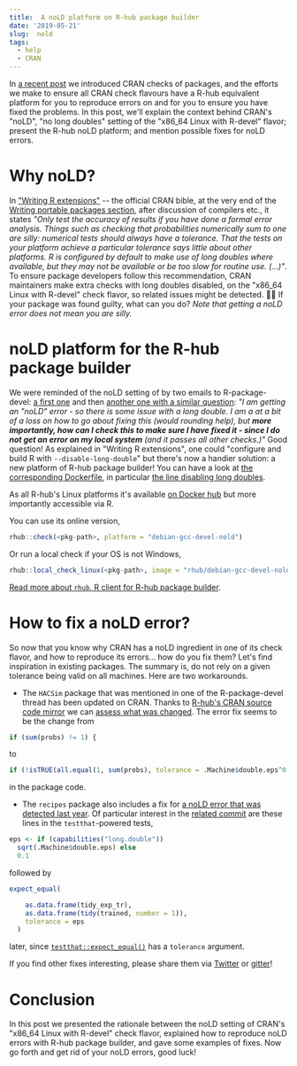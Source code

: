```yaml
---
title:  A noLD platform on R-hub package builder
date: '2019-05-21'
slug:  nold
tags:
  - help
  - CRAN
---
```


In [a recent post](/2019/04/25/r-devel-linux-x86-64-debian-clang/) we introduced CRAN checks of packages, and the efforts we make to ensure all CRAN check flavours have a R-hub equivalent platform for you to reproduce errors on and for you to ensure you have fixed the problems. In this post, we'll explain the context behind CRAN's "noLD", "no long doubles" setting of the "x86_64 Linux with R-devel" flavor; present the R-hub noLD platform; and mention possible fixes for noLD errors.

# Why noLD?

In ["Writing R extensions"](https://cran.r-project.org/doc/manuals/r-release/R-exts.html) -- the official CRAN bible, at the very end of the [Writing portable packages section](https://cran.r-project.org/doc/manuals/r-release/R-exts.html#Writing-portable-packages), after discussion of compilers etc., it states _"Only test the accuracy of results if you have done a formal error analysis. Things such as checking that probabilities numerically sum to one are silly: numerical tests should always have a tolerance. That the tests on your platform achieve a particular tolerance says little about other platforms. R is configured by default to make use of long doubles where available, but they may not be available or be too slow for routine use. (...)"_. To ensure package developers follow this recommendation, CRAN maintainers make extra checks with long doubles disabled, on the "x86_64 Linux with R-devel" check flavor, so related issues might be detected. :male_detective: If your package was found guilty, what can you do? _Note that getting a noLD error does *not* mean you are silly._

# noLD platform for the R-hub package builder

We were reminded of the noLD setting of by two emails to R-package-devel: [a first one](https://stat.ethz.ch/pipermail/r-package-devel/2019q2/003940.html) and then [another one with a similar question](https://stat.ethz.ch/pipermail/r-package-devel/2019q2/003951.html): _"I am getting an "noLD" error - so there is some issue with a long double. I
am a at a bit of a loss on how to go about fixing this (would rounding help),
but **more importantly, how can I check this to make sure I have fixed it -
since I do not get an error on my local system** (and it passes all other
checks.)"_ Good question! As explained in "Writing R extensions", one could "configure and build R with `--disable-long-double`" but there's now a handier solution: a new platform of R-hub package builder! You can have a look at [the corresponding Dockerfile](https://github.com/r-hub/rhub-linux-builders/blob/master/debian-gcc-devel-nold/Dockerfile), in particular [the line disabling long doubles](https://github.com/r-hub/rhub-linux-builders/blob/7af50594ab7a3076adb6e52cce5a912d513a9faa/debian-gcc-devel-nold/Dockerfile#L15). 

As all R-hub's Linux platforms it's available [on Docker hub](https://hub.docker.com/r/rhub/debian-gcc-devel-nold) but more importantly accessible via R.

You can use its online version,

```r
rhub::check(<pkg-path>, platform = "debian-gcc-devel-nold") 
```

Or run a local check if your OS is not Windows,

```r
rhub::local_check_linux(<pkg-path>, image = "rhub/debian-gcc-devel-nold")
```

[Read more about `rhub`, R client for R-hub package builder](https://r-hub.github.io/rhub/).

# How to fix a noLD error?

So now that you know why CRAN has a noLD ingredient in one of its check flavor, and how to reproduce its errors... how do you fix them? Let's find inspiration in existing packages. The summary is, do not rely on a given tolerance being valid on all machines. Here are two workarounds.

* The `HACSim` package that was mentioned in one of the R-package-devel thread has been updated on CRAN. Thanks to [R-hub's CRAN source code mirror](https://docs.r-hub.io/#cranatgh) we can [assess what was changed](https://github.com/cran/HACSim/commit/68e492c488e2c9e74af7cd9202d42b604f6f8730#diff-a0c1f5182c14c9f9d6a43b0d1516c880L105). The error fix seems to be the change from

```r
if (sum(probs) != 1) {
```

to 

```r
if (!isTRUE(all.equal(1, sum(probs), tolerance = .Machine$double.eps^0.25))) {
```

in the package code.

* The `recipes` package also includes a fix for [a noLD error that was detected last year](https://github.com/tidymodels/recipes/issues/116). Of particular interest in the [related commit](https://github.com/tidymodels/recipes/commit/c39586a4228552114f58730d236b73d1ff3c454a) are these lines in the `testthat`-powered tests,

```r
eps <- if (capabilities("long.double"))
  sqrt(.Machine$double.eps) else
  0.1
```

followed by

```r
expect_equal(

    as.data.frame(tidy_exp_tr),
    as.data.frame(tidy(trained, number = 1)),
    tolerance = eps
  )
```

later, since [`testthat::expect_equal()`](https://testthat.r-lib.org/reference/equality-expectations.html) has a `tolerance` argument.

If you find other fixes interesting, please share them via [Twitter](https://twitter.com/rhub_) or [gitter](https://gitter.im/r-hub/community)!

# Conclusion

In this post we presented the rationale between the noLD setting of CRAN's "x86_64 Linux with R-devel" check flavor, explained how to reproduce noLD errors with R-hub package builder, and gave some examples of fixes. Now go forth and get rid of your noLD errors, good luck!

